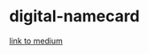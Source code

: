 # digital-namecard
[link to medium](https://medium.com/@prestonlim/hack-your-life-how-to-make-your-own-digital-business-card-7a26ac400933)
